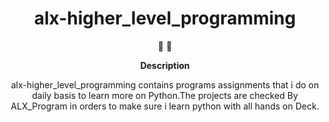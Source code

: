 <h1 align="center">
alx-higher_level_programming
</h1>

<p align="center">
   📄 🚀
</p>

<p align="center">
  <strong>
   Description
  </strong>
</p>

<p align="center">
alx-higher_level_programming contains programs assignments that i do on daily basis to learn more on Python.The projects are checked By ALX_Program in orders to make sure i learn python with all hands on Deck.
</p>
